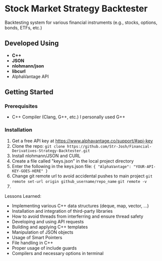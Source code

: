 # Stock Market Strategy Backtester
Backtesting system for various financial instruments (e.g., stocks, options, bonds, ETFs, etc.)

## Developed Using
* __C++__
* __JSON__
* __nlohmann/json__
* __libcurl__
* AlphaVantage API

## Getting Started
### Prerequisites
* C++ Compiler (Clang, G++, etc.) I personally used G++

### Installation
1. Get a free API key at https://www.alphavantage.co/support/#api-key
2. Clone the repo: `git clone https://github.com/Str-Josh/Financial-Derivatives-Strategy-Backtester.git`
3. Install nlohmann/JSON and CURL
4. Create a file called "keys.json" in the local project directory
5. Enter the following in the keys.json file:
`{
    "AlphaVantage": "YOUR-API-KEY-GOES-HERE"
}`
7. Change git remote url to avoid accidental pushes to main project
`git remote set-url origin github_username/repo_name`
`git remote -v`
9. 


Lessons Learned:
* Implementing various C++ data structures (deque, map, vector, ...)
* Installation and integration of third-party libraries
* How to avoid threads from interferring and ensure thread safety
* Developing and using API requests
* Building and applying C++ templates
* Manipulation of JSON objects
* Usage of Smart Pointers
* File handling in C++
* Proper usage of include guards
* Compilers and necessary options in terminal
